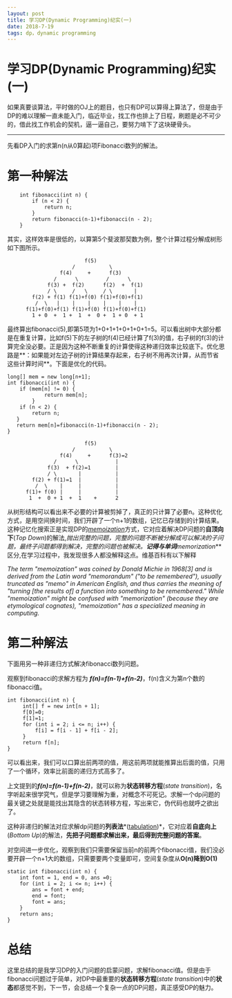 ```yaml
---
layout: post
title: 学习DP(Dynamic Programming)纪实(一) 
date: 2018-7-19
tags: dp，dynamic programming
---
```

# 学习DP(Dynamic Programming)纪实(一) #
如果真要谈算法，平时做的OJ上的题目，也只有DP可以算得上算法了，但是由于DP的难以理解一直未能入门，临近毕业，找工作也排上了日程，刷题是必不可少的，借此找工作机会的契机，逼一逼自己，要努力啃下了这块硬骨头。

----------

先看DP入门的求第n(n从0算起)项Fibonacci数列的解法。
# 第一种解法 #
```
    int fibonacci(int n) {
        if (n < 2) {
            return n;
        }
        return fibonacci(n-1)+fibonacci(n - 2);
    }
```
其实，这样效率是很低的，以算第5个斐波那契数为例，整个计算过程分解成树形如下图所示。
```
           			     f(5)
                     /           \
                 f(4)     +      f(3)
               /      \         /      \
             f(3) +  f(2)      f(2)  +  f(1)
             / \     /   \     / \       |
        f(2) + f(1) f(1)+f(0) f(1)+f(0)+f(1)
         /  \   |    |    |    |    |    | 
      f(1)+f(0)+f(1) f(1)+f(0) f(1)+f(0)+f(1)
        1 + 0  +  1 +  1  +  0 +  1 + 0  + 1 
```
  最终算出fibonacci(5),即第5项为1+0+1+1+0+1+0+1=5。可以看出树中大部分都是在重复计算，比如f(5)下的左子树的f(4)已经计算了f(3)的值，右子树的f(3)的计算完全没必要。正是因为这种不断重复的计算使得这种递归效率比较底下。优化思路是**：如果能对左边子树的计算结果存起来，右子树不用再次计算，从而节省这些计算时间**。下面是优化的代码。
```
long[] mem = new long[n+1];
int fibonacci(int n) {
	if (mem[n] != 0) {
            return mem[n];
        }
    if (n < 2) {
        return n;
   }
   return mem[n]=fibonacci(n-1)+fibonacci(n - 2);
}
```

```
           			     f(5)
                     /           \
                 f(4)     +      f(3)=2
               /      \            |
             f(3)  + f(2)=1        |
             / \       |		   |
        f(2) + f(1)=1  |           |
         /  \    |     |           |
      f(1)+ f(0) |     |           |
       1  +  0 + 1  +  1    +      2
```
从树形结构可以看出来不必要的计算被剪掉了，真正的只计算了必要n。这种优化方式，是用空间换时间，我们开辟了一个n+1的数组，记忆已存储到的计算结果。
这种记忆化搜索正是实现DP的[*memoization*](https://en.wikipedia.org/wiki/Memoization)方式，它对应着解决DP问题的**自顶向下**(*Top Down*)的解法,**抛出完整的问题，完整的问题不断被分解成可以解决的子问题，最终子问题都得到解决，完整的问题也被解决。**记得与单词***memorization***区分,在学习过程中，我发现很多人都没解释这点。维基百科有以下解释

 *The term "memoization" was coined by Donald Michie in 1968[3] and is derived from the Latin word "memorandum" ("to be remembered"), usually truncated as "memo" in American English, and thus carries the meaning of "turning [the results of] a function into something to be remembered." While "memoization" might be confused with "memorization" (because they are etymological cognates), "memoization" has a specialized meaning in computing.*

# 第二种解法 #
下面用另一种非递归方式解决fibonacci数列问题。


观察到fibonacci的求解方程为 ***f(n)=f(n-1)+f(n-2)***，f(n)含义为第n个数的fibonacci值。
```   
int fibonacci(int n) {
     int[] f = new int[n + 1];
     f[0]=0;
     f[1]=1;
     for (int i = 2; i <= n; i++) {
         f[i] = f[i - 1] + f[i - 2];
     }
     return f[n];
}
```
可以看出来，我们可以口算出前两项的值，用这前两项就能推算出后面的值，只用了一个循环，效率比前面的递归方式高多了。


上文提到的***f(n)=f(n-1)+f(n-2)***，就可以称为**状态转移方程**(*state transition*)，名字听起来很学究气，但是学习要理解为重，对概念不可死记。求解一个dp问题的最关键之处就是能找出其隐含的状态转移方程，写出来它，伪代码也就呼之欲出了。

这种非递归的解法对应求解dp问题的**列表法***([tabulation](https://en.wiktionary.org/wiki/tabulation))*，它对应着**自底向上**(*Bottom Up*)的解法，**先把子问题都求解出来，最后得到完整问题的答案**。

对空间进一步优化，观察到我们只需要保留当前n的前两个fibonacci值，我们没必要开辟一个n+1大的数组，只需要要两个变量即可，空间复杂度从**O(n)**降到**O(1)**

```
static int fibonacci(int n) {
    int font = 1, end = 0, ans =0;
    for (int i = 2; i <= n; i++) {
        ans = font + end;
        end = font;
        font = ans;
    }
    return ans;
}
```

# 总结 #
这里总结的是我学习DP的入门问题的启蒙问题，求解fibonacci值。但是由于fibonacci问题过于简单，对DP中最重要的**状态转移方程**(*state transition*)中的**状态**都感觉不到，下一节，会总结一个复杂一点的DP问题，真正感受DP的魅力。
